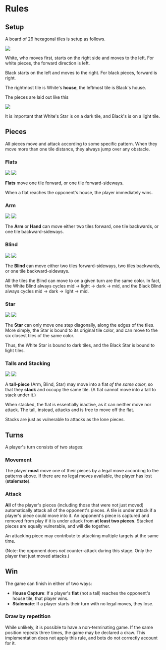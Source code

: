 # Rules

## Setup

A board of 29 hexagonal tiles is setup as follows.

![](diags/board.png)

White, who moves first, starts on the right side and moves to the left. For white pieces, the forward direction is left.

Black starts on the left and moves to the right. For black pieces, forward is right.

The rightmost tile is White's **house**, the leftmost tile is Black's house.

The pieces are laid out like this

![](diags/board_setup.png)

It is important that White's Star is on a dark tile, and Black's is on a light tile.

## Pieces

All pieces move and attack according to some specific pattern. When they move more than one tile distance, they always jump over any obstacle.

### Flats

![](diags/mov_flat_white.png)
![](diags/mov_flat_black.png)

**Flats** move one tile forward, or one tile forward-sideways.

When a flat reaches the opponent's house, the player immediately wins.

### Arm

![](diags/mov_arm_white.png)
![](diags/mov_arm_black.png)

The **Arm** or **Hand** can move either two tiles forward, one tile backwards, or one tile backward-sideways.

### Blind

![](diags/mov_blind_white.png)
![](diags/mov_blind_black.png)

The **Blind** can move either two tiles forward-sideways, two tiles backwards, or one tile backward-sideways.

All the tiles the Blind can move to on a given turn are the same color. In fact, the White Blind always cycles mid -> light -> dark -> mid, and the Black Blind always cycles mid -> dark -> light -> mid.

### Star

![](diags/mov_star_white.png)
![](diags/mov_star_black.png)

The **Star** can only move one step diagonally, along the edges of the tiles. More simply, the Star is bound to its original tile color, and can move to the six closest tiles of the same color.

Thus, the White Star is bound to dark tiles, and the Black Star is bound to light tiles.

### Talls and Stacking

![](diags/stack_pre.png)
![](diags/stack_post.png)

A **tall-piece** (Arm, Blind, Star) may move into a flat *of the same color*, so that they **stack** and occupy the same tile. (A flat cannot move into a tall to stack under it.)

When stacked, the flat is essentially inactive, as it can neither move nor attack. The tall, instead, attacks and is free to move off the flat. 

Stacks are just as vulnerable to attacks as the lone pieces.

## Turns

A player's turn consists of two stages:

### Movement

The player **must** move one of their pieces by a legal move according to the patterns above. If there are no legal moves available, the player has lost (**stalemate**).

### Attack 

**All** of the player's pieces (including those that were not just moved) automatically attack all of the opponent's pieces. A tile is under attack if a player's piece could move into it. An opponent's piece is captured and removed from play if it is under attack from **at least two pieces**. Stacked pieces are equally vulnerable, and will die together.

An attacking piece may contribute to attacking multiple targets at the same time.

(Note: the opponent does *not* counter-attack during this stage. Only the player that just moved attacks.)

## Win

The game can finish in either of two ways:

- **House Capture**: If a player's **flat** (not a tall) reaches the opponent's house tile, that player wins.
- **Stalemate**: If a player starts their turn with no legal moves, they lose.

### Draw by repetition

While unlikely, it is possible to have a non-terminating game. If the same position repeats three times, the game may be declared a draw. This implementation does not apply this rule, and bots do not correctly account for it.